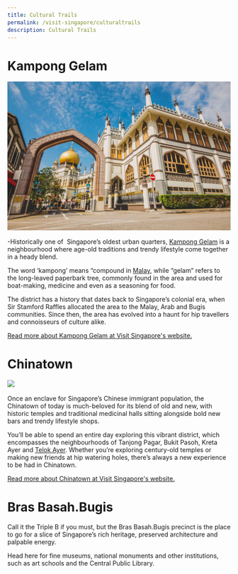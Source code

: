 ```yaml
---
title: Cultural Trails
permalink: /visit-singapore/culturaltrails
description: Cultural Trails
---
```

# Kampong Gelam
![](/images/Kampong%20Gelam.jpg)

-Historically one of  Singapore’s oldest urban quarters, [Kampong Gelam](https://visitkamponggelam.com.sg/) is a neighbourhood where age-old traditions and trendy lifestyle come together in a heady blend.

The word ‘kampong’ means “compound in [Malay](https://www.visitsingapore.com/travel-guide-tips/about-singapore/people-of-singapore/), while “gelam” refers to the long-leaved paperbark tree, commonly found in the area and used for boat-making, medicine and even as a seasoning for food.

The district has a history that dates back to Singapore’s colonial era, when Sir Stamford Raffles allocated the area to the Malay, Arab and Bugis communities. Since then, the area has evolved into a haunt for hip travellers and connoisseurs of culture alike.

[Read more about Kampong Gelam at Visit Singapore's website.](https://www.visitsingapore.com/see-do-singapore/places-to-see/kampong-gelam/)
# Chinatown
![](/images/Chinatown%202.jpg)

Once an enclave for Singapore’s Chinese immigrant population, the Chinatown of today is much-beloved for its blend of old and new, with historic temples and traditional medicinal halls sitting alongside bold new bars and trendy lifestyle shops.

You’ll be able to spend an entire day exploring this vibrant district, which encompasses the neighbourhoods of Tanjong Pagar, Bukit Pasoh, Kreta Ayer and [Telok Ayer](https://www.visitsingapore.com/editorials/ann-siang-and-club-street/). Whether you’re exploring century-old temples or making new friends at hip watering holes, there’s always a new experience to be had in Chinatown.

[Read more about Chinatown at Visit Singapore's website.](https://www.visitsingapore.com/see-do-singapore/places-to-see/chinatown/)
# Bras Basah.Bugis

Call it the Triple B if you must, but the Bras Basah.Bugis precinct is the place to go for a slice of Singapore’s rich heritage, preserved architecture and palpable energy.

Head here for fine museums, national monuments and other institutions, such as art schools and the Central Public Library.